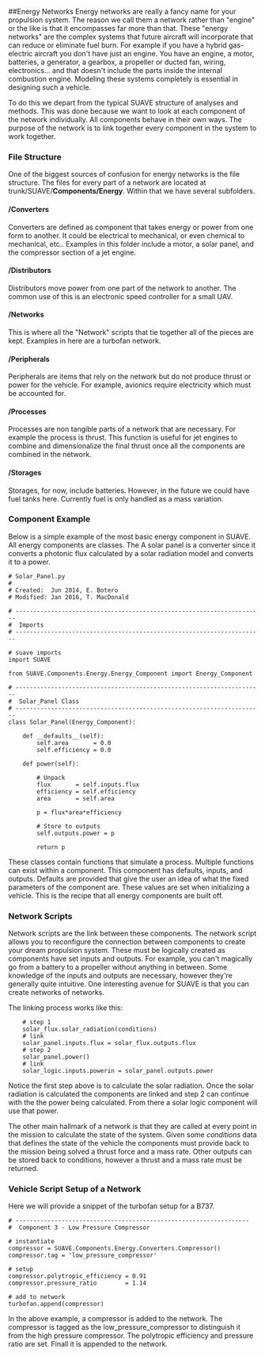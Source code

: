 ##Energy Networks
Energy networks are really a fancy name for your propulsion system. The reason we call them a network rather than "engine" or the like is that it encompasses far more than that. These "energy networks" are the complex systems that future aircraft will incorporate that can reduce or eliminate fuel burn. For example if you have a hybrid gas-electric aircraft you don't have just an engine. You have an engine, a motor, batteries, a generator, a gearbox, a propeller or ducted fan, wiring, electronics... and that doesn't include the parts inside the internal combustion engine. Modeling these systems completely is essential in designing such a vehicle.

To do this we depart from the typical SUAVE structure of analyses and methods. This was done because we want to look at each component of the network individually. All components behave in their own ways. The purpose of the network is to link together every component in the system to work together.

### File Structure
One of the biggest sources of confusion for energy networks is the file structure. The files for every part of a network are located at trunk/SUAVE/**Components/Energy**. Within that we have several subfolders.

#### /Converters
Converters are defined as component that takes energy or power from one form to another. It could be electrical to mechanical, or even chemical to mechanical, etc.. Examples in this folder include a motor, a solar panel, and the compressor section of a jet engine.
#### /Distributors
Distributors move power from one part of the network to another. The common use of this is an electronic speed controller for a small UAV.
#### /Networks
This is where all the "Network" scripts that tie together all of the pieces are kept. Examples in here are a turbofan network.
#### /Peripherals
Peripherals are items that rely on the network but do not produce thrust or power for the vehicle. For example, avionics require electricity which must be accounted for.
#### /Processes
Processes are non tangible parts of a network that are necessary. For example the process is thrust. This function is useful for jet engines to combine and dimensionalize the final thrust once all the components are combined in the network.
#### /Storages
Storages, for now, include batteries. However, in the future we could have fuel tanks here. Currently fuel is only handled as a mass variation. 

### Component Example
Below is a simple example of the most basic energy component in SUAVE. All energy components are classes. The  A solar panel is a converter since it converts a photonic flux calculated by a solar radiation model and converts it to a power.

	# Solar_Panel.py
	#
	# Created:  Jun 2014, E. Botero
	# Modified: Jan 2016, T. MacDonald

	# ----------------------------------------------------------------------
	#  Imports
	# ----------------------------------------------------------------------
	
	# suave imports
	import SUAVE
	
	from SUAVE.Components.Energy.Energy_Component import Energy_Component
	
	# ----------------------------------------------------------------------
	#  Solar_Panel Class
	# ----------------------------------------------------------------------
	class Solar_Panel(Energy_Component):
	    
	    def __defaults__(self):
	        self.area       = 0.0
	        self.efficiency = 0.0
	    
	    def power(self):
	        
	        # Unpack
	        flux       = self.inputs.flux
	        efficiency = self.efficiency
	        area       = self.area
	        
	        p = flux*area*efficiency
	        
	        # Store to outputs
	        self.outputs.power = p
	    
	        return p

These classes contain functions that simulate a process. Multiple functions can exist within a component. This component has defaults, inputs, and outputs. Defaults are provided that give the user an idea of what the fixed parameters of the component are. These values are set when initializing a vehicle. This is the recipe that all energy components are built off. 

### Network Scripts 
Network scripts are the link between these components. The network script allows you to reconfigure the connection between components to create your dream propulsion system. These must be logically created as components have set inputs and outputs. For example, you can't magically go from a battery to a propeller without anything in between. Some knowledge of the inputs and outputs are necessary, however they're generally quite intuitive. One interesting avenue for SUAVE is that you can create networks of networks.

The linking process works like this:

        # step 1
        solar_flux.solar_radiation(conditions)
        # link
        solar_panel.inputs.flux = solar_flux.outputs.flux
        # step 2
        solar_panel.power()
        # link
        solar_logic.inputs.powerin = solar_panel.outputs.power
        
Notice the first step above is to calculate the solar radiation. Once the solar radiation is calculated the components are linked and step 2 can continue with the the power being calculated. From there a solar logic component will use that power.

The other main hallmark of a network is that they are called at every point in the mission to calculate the state of the system. Given some *conditions* data that defines the state of the vehicle the components must provide back to the mission being solved a thrust force and a mass rate. Other outputs can be stored back to conditions, however a thrust and a mass rate must be returned.

### Vehicle Script Setup of a Network

Here we will provide a snippet of the turbofan setup for a B737. 

    # ------------------------------------------------------------------
    #  Component 3 - Low Pressure Compressor

    # instantiate 
    compressor = SUAVE.Components.Energy.Converters.Compressor()    
    compressor.tag = 'low_pressure_compressor'

    # setup
    compressor.polytropic_efficiency = 0.91
    compressor.pressure_ratio        = 1.14    

    # add to network
    turbofan.append(compressor)
    
In the above example, a compressor is added to the network. The compressor is tagged as the low_pressure_compressor to distinguish it from the high pressure compressor. The polytropic efficiency and pressure ratio are set. Finall it is appended to the network.
